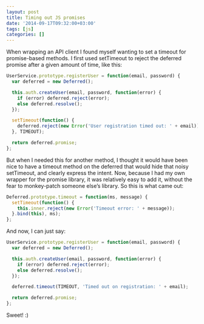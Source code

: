 ```yaml
---
layout: post
title: Timing out JS promises
date: '2014-09-17T09:32:00+03:00'
tags: [js]
categories: []
---
```

When wrapping an API client I found myself wanting to set a timeout for
promise-based methods. I first used setTimeout to reject the deferred
promise after a given amount of time, like this:

```js
UserService.prototype.registerUser = function(email, password) {
  var deferred = new Deferred();

  this.auth.createUser(email, password, function(error) {
    if (error) deferred.reject(error);
    else deferred.resolve();
  });

  setTimeout(function() {
    deferred.reject(new Error('User registration timed out: ' + email));
  }, TIMEOUT);

  return deferred.promise;
};
```

But when I needed this for another method, I thought it would have been
nice to have a timeout method on the deferred that would hide that noisy
setTimeout, and clearly express the intent. Now, because I had my own
wrapper for the promise library, it was relatively easy to add it,
without the fear to monkey-patch someone else’s library. So this is what
came out:

```js
Deferred.prototype.timeout = function(ms, message) {
  setTimeout(function() {
    this.inner.reject(new Error('Timeout error: ' + message));
  }.bind(this), ms);
};
```

And now, I can just say:

```js
UserService.prototype.registerUser = function(email, password) {
  var deferred = new Deferred();

  this.auth.createUser(email, password, function(error) {
    if (error) deferred.reject(error);
    else deferred.resolve();
  });

  deferred.timeout(TIMEOUT, 'Timed out on registration: ' + email);

  return deferred.promise;
};
```

Sweet! :)
